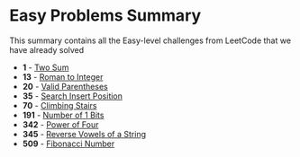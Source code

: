 # Easy Problems Summary

This summary contains all the Easy-level challenges from LeetCode that we have already solved

- **1** - [Two Sum](solutions/0001-two-sum/solution.py)
- **13** - [Roman to Integer](solutions/0013-roman-to-integer/solution.py)
- **20** - [Valid Parentheses](solutions/0020-valid-parentheses/solution.ts)
- **35** - [Search Insert Position](solutions/0035-search-insert-position/solution.ts)
- **70** - [Climbing Stairs](solutions/0070-climbing-stairs/solution.py)
- **191** - [Number of 1 Bits](solutions/0191-number-of-1-bits/solution.ts)
- **342** - [Power of Four](solutions/0342-power-of-four/solution.ts)
- **345** - [Reverse Vowels of a String](solutions/0345-reverse-vowels-of-a-string/solution.py)
- **509** - [Fibonacci Number](solutions/0509-fibonacci-number/solution.py)
